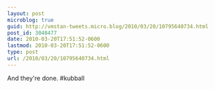 ```yaml
---
layout: post
microblog: true
guid: http://vmstan-tweets.micro.blog/2010/03/20/10795640734.html
post_id: 3048477
date: 2010-03-20T17:51:52-0600
lastmod: 2010-03-20T17:51:52-0600
type: post
url: /2010/03/20/10795640734.html
---
```

And they're done. #kubball
